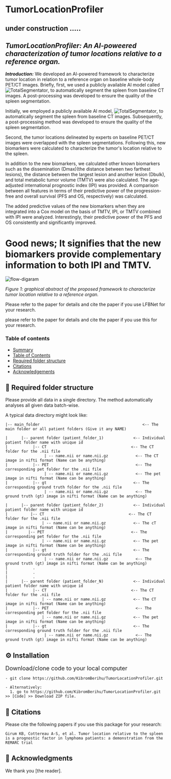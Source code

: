 # TumorLocationProfiler

## under construction .....

## *TumorLocationProfiler: An AI-poweered characterization of tumor locations relative to a reference organ.*

***Introduction:***
We developed an AI-powered framework to characterize tumor location in relation to a reference organ on baseline whole-body PET/CT images.
Briefly, first, we used a publicly available AI model called ![TotalSegmentator](https://github.com/wasserth/TotalSegmentator), to automatically segment the spleen from baseline CT images.
A post-processing was developed to ensure the quality of the spleen segmentation.

Initially, we employed a publicly available AI model, ![TotalSegmentator](https://github.com/wasserth/TotalSegmentator), to automatically segment the spleen from baseline CT images. 
Subsequently, a post-processing method was developed to ensure the quality of the spleen segmentation.


Second, the tumor locations delineated by experts on baseline PET/CT images were overlapped with the spleen segmentations. Following this, new biomarkers were calculated to characterize the tumor's location relative to the spleen.

In addition to the new biomarkers, we calculated other known biomarkers such as the dissemination (Dmax)(the distance between two farthest lesions), the distance between the largest lesion and another lesion (Dbulk), and total metabolic tumor volume (TMTV) were also calculated.
The age-adjusted international prognostic index (IPI) was provided. A comparison between all features in terms of their predictive power of the progression-free and overall survival (PFS and OS, respectively) was calculated.

The added predictive values of the new biomarkers when they are integrated into a Cox model on the basis of TMTV, IPI, or TMTV combined with IPI were analyzed. Interestingly, their predictive power of the PFS and OS consistently and significantly improved.
 # Good news; It signifies that the new biomarkers provide complementary information to both IPI and TMTV.



![flow-digaram](https://github.com/KibromBerihu/TumorLocationProfiler/blob/main/images/graphical-abstract.png)

*Figure 1: graphical abstract of the proposed framework to characterize tumor location relative to a reference organ.*




Please refer to the paper for details and cite the paper if you use LFBNet for your research. 



please refer to the paper for details and cite the paper if you use this for your research. 

### Table of contents  
- [Summary](#introduction)
- [Table of Contents](#table-of-contents)
- [ Required folder structure](#-required-folder-structure)
- [Citations](#-citations)
- [Acknowledgements](#-acknowledgments)





## 📁 Required folder structure
Please provide all data in a single directory. The method automatically analyses all given data batch-wise. 

A typical data directory might look like:

    |-- main_folder                                             <-- The main folder or all patient folders (Give it any NAME)

    |      |-- parent folder (patient_folder_1)             <-- Individual patient folder name with unique id
    |           |-- CT                                     <-- The CT folder for the .nii file
                     | -- name.nii or name.nii.gz            <-- The CT image in nifti format (Name can be anything)
    |           |-- PET                                      <-- The corresponding pet folder for the .nii file  
                     | -- name.nii or name.nii.gz            <-- The pet image in nifti format (Name can be anything)
    |           |-- gt                                      <-- The corresponding ground truth folder for the .nii file  
                     | -- name.nii or name.nii.gz            <-- The ground truth (gt) image in nifti format (Name can be anything)
                     
    |      |-- parent folder (patient_folder_2)             <-- Individual patient folder name with unique id
    |          |-- CT                                     <-- The CT folder for the .nii file
                    | -- name.nii or name.nii.gz            <-- The cT image in nifti format (Name can be anything)
    |         |-- PET                                      <-- The corresponding pet folder for the .nii file  
                    | -- name.nii or name.nii.gz            <-- The pet image in nifti format (Name can be anything)
    |           |-- gt                                      <-- The corresponding ground truth folder for the .nii file  
                     | -- name.nii or name.nii.gz            <-- The ground truth (gt) image in nifti format (Name can be anything)                                         
    |           .
    |           .
    |           .
    |      |-- parent folder (patient_folder_N)             <-- Individual patient folder name with unique id
    |           |-- CT                                     <-- The CT folder for the .nii file
                    | -- name.nii or name.nii.gz            <-- The CT image in nifti format (Name can be anything)
    |           |-- PET                                      <-- The corresponding pet folder for the .nii file  
                    | -- name.nii or name.nii.gz            <-- The pet image in nifti format (Name can be anything)
    |           |-- gt                                      <-- The corresponding ground truth folder for the .nii file  
                     | -- name.nii or name.nii.gz            <-- The ground truth (gt) image in nifti format (Name can be anything)                    
                    
## ⚙️  Installation <a name="installation"> </a>
  

<font size='4'> Download/clone code to your local computer </font> 


    - git clone https://github.com/KibromBerihu/TumorLocationProfiler.git
   
    - Alternatively:
      1. go to https://github.com/KibromBerihu/TumorLocationProfiler.git >> [Code] >> Download ZIP file.
               

## 📖 Citations 
Please cite the following papers if you use this package for your research:
```
Girum KB, Cottereau A-S, et al. Tumor location relative to the spleen is a prognostic factor in lymphoma patients: a demonstration from the REMARC trial
```

## 🙏 Acknowledgments
We thank you [the reader].  
